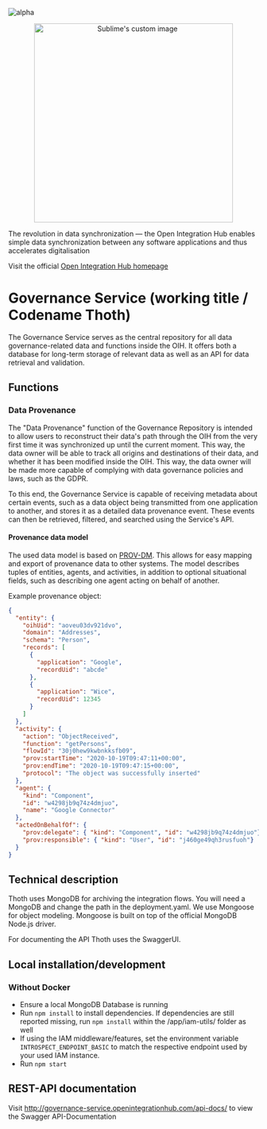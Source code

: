 ![alpha](https://img.shields.io/badge/Status-Alpha-yellow.svg)

<p align="center">
  <img src="https://github.com/openintegrationhub/openintegrationhub/blob/master/Assets/medium-oih-einzeilig-zentriert.jpg" alt="Sublime's custom image" width="400"/>
</p>

The revolution in data synchronization — the Open Integration Hub enables simple data synchronization between any software applications and thus accelerates digitalisation

Visit the official [Open Integration Hub homepage](https://www.openintegrationhub.de/)

# Governance Service (working title / Codename Thoth)

The Governance Service serves as the central repository for all data governance-related data and functions inside the OIH. It offers both a database for long-term storage of relevant data as well as an API for data retrieval and validation.

## Functions

### Data Provenance
The "Data Provenance" function of the Governance Repository is intended to allow users to reconstruct their data's path through the OIH from the very first time it was synchronized up until the current moment. This way, the data owner will be able to track all origins and destinations of their data, and whether it has been modified inside the OIH. This way, the data owner will be made more capable of complying with data governance policies and laws, such as the GDPR.

To this end, the Governance Service is capable of receiving metadata about certain events, such as a data object being transmitted from one application to another, and stores it as a detailed data provenance event. These events can then be retrieved, filtered, and searched using the Service's API.

#### Provenance data model
The used data model is based on [PROV-DM](https://www.w3.org/TR/prov-dm/). This allows for easy mapping and export of provenance data to other systems. The model describes tuples of entities, agents, and activities, in addition to optional situational fields, such as describing one agent acting on behalf of another.

Example provenance object:
```json
{
  "entity": {
    "oihUid": "aoveu03dv921dvo",
    "domain": "Addresses",
    "schema": "Person",
    "records": [
      {
        "application": "Google",
        "recordUid": "abcde"
      },
      {
        "application": "Wice",
        "recordUid": 12345
      }
    ]
  },
  "activity": {
    "action": "ObjectReceived",
    "function": "getPersons",
    "flowId": "30j0hew9kwbnkksfb09",
    "prov:startTime": "2020-10-19T09:47:11+00:00",
    "prov:endTime": "2020-10-19T09:47:15+00:00",
    "protocol": "The object was successfully inserted"
  },
  "agent": {
    "kind": "Component",
    "id": "w4298jb9q74z4dmjuo",
    "name": "Google Connector"
  },
  "actedOnBehalfOf": {
    "prov:delegate": { "kind": "Component", "id": "w4298jb9q74z4dmjuo"},
    "prov:responsible": { "kind": "User", "id": "j460ge49qh3rusfuoh"}
  }
}
```

## Technical description

Thoth uses MongoDB for archiving the integration flows. You will need a MongoDB
and change the path in the deployment.yaml. We use Mongoose for object modeling. Mongoose is built on top of the official MongoDB Node.js driver.

For documenting the API Thoth uses the SwaggerUI.

## Local installation/development

### Without Docker

- Ensure a local MongoDB Database is running
- Run `npm install` to install dependencies. If dependencies are still reported missing, run `npm install` within the /app/iam-utils/ folder as well
- If using the IAM middleware/features, set the environment variable `INTROSPECT_ENDPOINT_BASIC` to match the respective endpoint used by your used IAM instance.
- Run `npm start`


## REST-API documentation

Visit http://governance-service.openintegrationhub.com/api-docs/ to view the Swagger API-Documentation
